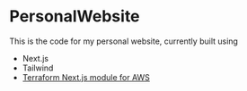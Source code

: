 # PersonalWebsite
This is the code for my personal website, currently built using
- Next.js
- Tailwind
- [Terraform Next.js module for AWS](https://github.com/milliHQ/terraform-aws-next-js)
